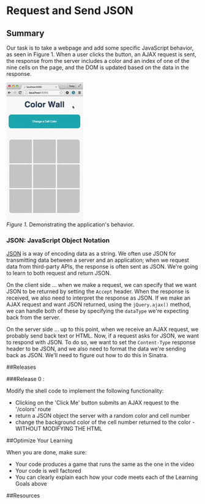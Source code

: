# Request and Send JSON 
 
## Summary 
Our task is to take a webpage and add some specific JavaScript behavior, as seen in Figure 1.  When a user clicks the button, an AJAX request is sent, the response from the server includes a color and an index of one of the nine cells on the page, and the DOM is updated based on the data in the response.

![example animation](readme-assets/example-animation.gif)  
*Figure 1*.  Demonstrating the application's behavior.


### JSON: JavaScript Object Notation
[JSON][] is a way of encoding data as a string.  We often use JSON for transmitting data between a server and an application; when we request data from third-party APIs, the response is often sent as JSON.  We're going to learn to both request and return JSON.

On the client side ... when we make a request, we can specify that we want JSON to be returned by setting the `Accept` header.  When the response is received, we also need to interpret the response as JSON.  If we make an AJAX request and want JSON returned, using the `jQuery.ajax()` method, we can handle both of these by specifying the `dataType` we're expecting back from the server.

On the server side ... up to this point, when we receive an AJAX request, we probably send back text or HTML. Now, if a request asks for JSON, we want to respond with JSON.  To do so, we want to set the `Content-Type` response header to be JSON, and we also need to format the data we're sending back as JSON.  We'll need to figure out how to do this in Sinatra.




##Releases

###Release 0 :

Modify the shell code to implement the following functionality:

* Clicking on the 'Click Me' button submits an AJAX request to the '/colors' route  
* return a JSON object the server with a random color and cell number  
* change the background color of the cell number returned to the color - WITHOUT MODIFYING THE HTML  

##Optimize Your Learning 

When you are done, make sure:

  * Your code produces a game that runs the same as the one in the video
  * Your code is well factored
  * You can clearly explain each how your code meets each of the Learning Goals above

##Resources


[JSON]: http://www.json.org/


